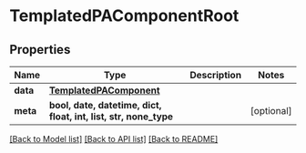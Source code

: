 # TemplatedPAComponentRoot


## Properties
Name | Type | Description | Notes
------------ | ------------- | ------------- | -------------
**data** | [**TemplatedPAComponent**](TemplatedPAComponent.md) |  | 
**meta** | **bool, date, datetime, dict, float, int, list, str, none_type** |  | [optional] 

[[Back to Model list]](../README.md#documentation-for-models) [[Back to API list]](../README.md#documentation-for-api-endpoints) [[Back to README]](../README.md)



